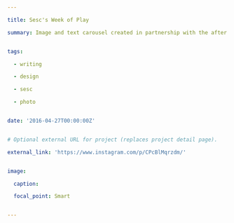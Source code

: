 ```yaml
---

title: Sesc's Week of Play

summary: Image and text carousel created in partnership with the after school activities club at SESC Vila Mariana.


tags: 

  - writing

  - design

  - sesc

  - photo


date: '2016-04-27T00:00:00Z'


# Optional external URL for project (replaces project detail page).

external_link: 'https://www.instagram.com/p/CPcBlMqrzdm/'


image:

  caption:

  focal_point: Smart


---
```







